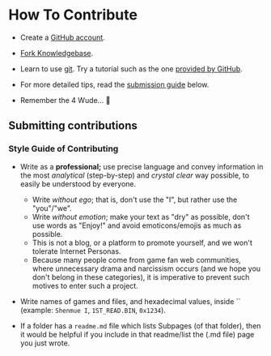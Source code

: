 # How To Contribute

* Create a [GitHub account](https://github.com/signup/free).

* [Fork Knowledgebase](https://github.com/Shenmue-Mods/Knowledgebase/fork).

* Learn to use [git](http://git-scm.com). Try a tutorial such as the one [provided by GitHub](http://try.GitHub.io/levels/1/challenges/1).

* For more detailed tips, read the [submission guide](#submitting-contributions) below.

* Remember the 4 Wude... :pray:

## Submitting contributions

### Style Guide of Contributing

* Write as a **professional;** use precise language and convey information in the most *analytical* (step-by-step) and *crystal clear* way possible, to easily be understood by everyone.

  * Write *without ego*; that is, don't use the "I", but rather use the "you"/"we".
  * Write *without emotion*; make your text as "dry" as possible, don't use words as "Enjoy!" and avoid emoticons/emojis as much as possible.
  * This is not a blog, or a platform to promote yourself, and we won't tolerate Internet Personas.
  * Because many people come from game fan web communities, where unnecessary drama and narcissism occurs (and we hope you don't belong in these categories), it is imperative to prevent such motives to enter such a project.

* Write names of games and files, and hexadecimal values, inside \`\` (example: `Shenmue I`, `1ST_READ.BIN`, `0x1234`).
* If a folder has a `readme.md` file which lists Subpages (of that folder), then it would be helpful if you include in that readme/list the (.md file) page you just wrote.
